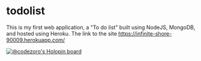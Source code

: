 # todolist
This is my first web application, a "To do list" built using NodeJS, MongoDB, and hosted using Heroku.
The link to the site https://infinite-shore-90009.herokuapp.com/

[![@codezoro's Holopin board](https://holopin.me/codezoro)](https://holopin.io/@codezoro)

